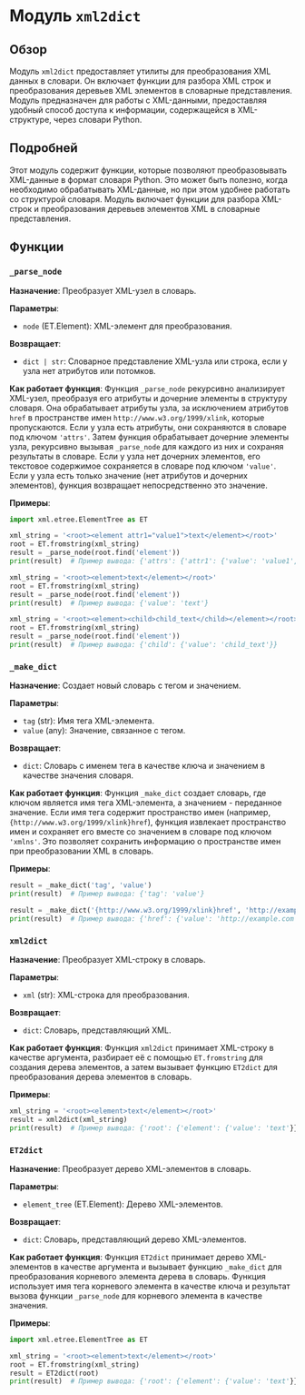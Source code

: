 # Модуль `xml2dict`

## Обзор

Модуль `xml2dict` предоставляет утилиты для преобразования XML данных в словари. Он включает функции для разбора XML строк и преобразования деревьев XML элементов в словарные представления. Модуль предназначен для работы с XML-данными, предоставляя удобный способ доступа к информации, содержащейся в XML-структуре, через словари Python.

## Подробней

Этот модуль содержит функции, которые позволяют преобразовывать XML-данные в формат словаря Python. Это может быть полезно, когда необходимо обрабатывать XML-данные, но при этом удобнее работать со структурой словаря. Модуль включает функции для разбора XML-строк и преобразования деревьев элементов XML в словарные представления.

## Функции

### `_parse_node`

**Назначение**: Преобразует XML-узел в словарь.

**Параметры**:
- `node` (ET.Element): XML-элемент для преобразования.

**Возвращает**:
- `dict | str`: Словарное представление XML-узла или строка, если у узла нет атрибутов или потомков.

**Как работает функция**:
Функция `_parse_node` рекурсивно анализирует XML-узел, преобразуя его атрибуты и дочерние элементы в структуру словаря. Она обрабатывает атрибуты узла, за исключением атрибутов `href` в пространстве имен `http://www.w3.org/1999/xlink`, которые пропускаются. Если у узла есть атрибуты, они сохраняются в словаре под ключом `'attrs'`. Затем функция обрабатывает дочерние элементы узла, рекурсивно вызывая `_parse_node` для каждого из них и сохраняя результаты в словаре. Если у узла нет дочерних элементов, его текстовое содержимое сохраняется в словаре под ключом `'value'`. Если у узла есть только значение (нет атрибутов и дочерних элементов), функция возвращает непосредственно это значение.

**Примеры**:

```python
import xml.etree.ElementTree as ET

xml_string = '<root><element attr1="value1">text</element></root>'
root = ET.fromstring(xml_string)
result = _parse_node(root.find('element'))
print(result)  # Пример вывода: {'attrs': {'attr1': {'value': 'value1', 'xmlns': None}}, 'value': 'text'}

xml_string = '<root><element>text</element></root>'
root = ET.fromstring(xml_string)
result = _parse_node(root.find('element'))
print(result)  # Пример вывода: {'value': 'text'}

xml_string = '<root><element><child>child_text</child></element></root>'
root = ET.fromstring(xml_string)
result = _parse_node(root.find('element'))
print(result)  # Пример вывода: {'child': {'value': 'child_text'}}
```

### `_make_dict`

**Назначение**: Создает новый словарь с тегом и значением.

**Параметры**:
- `tag` (str): Имя тега XML-элемента.
- `value` (any): Значение, связанное с тегом.

**Возвращает**:
- `dict`: Словарь с именем тега в качестве ключа и значением в качестве значения словаря.

**Как работает функция**:
Функция `_make_dict` создает словарь, где ключом является имя тега XML-элемента, а значением - переданное значение. Если имя тега содержит пространство имен (например, `{http://www.w3.org/1999/xlink}href`), функция извлекает пространство имен и сохраняет его вместе со значением в словаре под ключом `'xmlns'`. Это позволяет сохранить информацию о пространстве имен при преобразовании XML в словарь.

**Примеры**:

```python
result = _make_dict('tag', 'value')
print(result)  # Пример вывода: {'tag': 'value'}

result = _make_dict('{http://www.w3.org/1999/xlink}href', 'http://example.com')
print(result)  # Пример вывода: {'href': {'value': 'http://example.com', 'xmlns': 'http://www.w3.org/1999/xlink'}}
```

### `xml2dict`

**Назначение**: Преобразует XML-строку в словарь.

**Параметры**:
- `xml` (str): XML-строка для преобразования.

**Возвращает**:
- `dict`: Словарь, представляющий XML.

**Как работает функция**:
Функция `xml2dict` принимает XML-строку в качестве аргумента, разбирает её с помощью `ET.fromstring` для создания дерева элементов, а затем вызывает функцию `ET2dict` для преобразования дерева элементов в словарь.

**Примеры**:

```python
xml_string = '<root><element>text</element></root>'
result = xml2dict(xml_string)
print(result)  # Пример вывода: {'root': {'element': {'value': 'text'}}}
```

### `ET2dict`

**Назначение**: Преобразует дерево XML-элементов в словарь.

**Параметры**:
- `element_tree` (ET.Element): Дерево XML-элементов.

**Возвращает**:
- `dict`: Словарь, представляющий дерево XML-элементов.

**Как работает функция**:
Функция `ET2dict` принимает дерево XML-элементов в качестве аргумента и вызывает функцию `_make_dict` для преобразования корневого элемента дерева в словарь. Функция использует имя тега корневого элемента в качестве ключа и результат вызова функции `_parse_node` для корневого элемента в качестве значения.

**Примеры**:

```python
import xml.etree.ElementTree as ET

xml_string = '<root><element>text</element></root>'
root = ET.fromstring(xml_string)
result = ET2dict(root)
print(result)  # Пример вывода: {'root': {'element': {'value': 'text'}}}